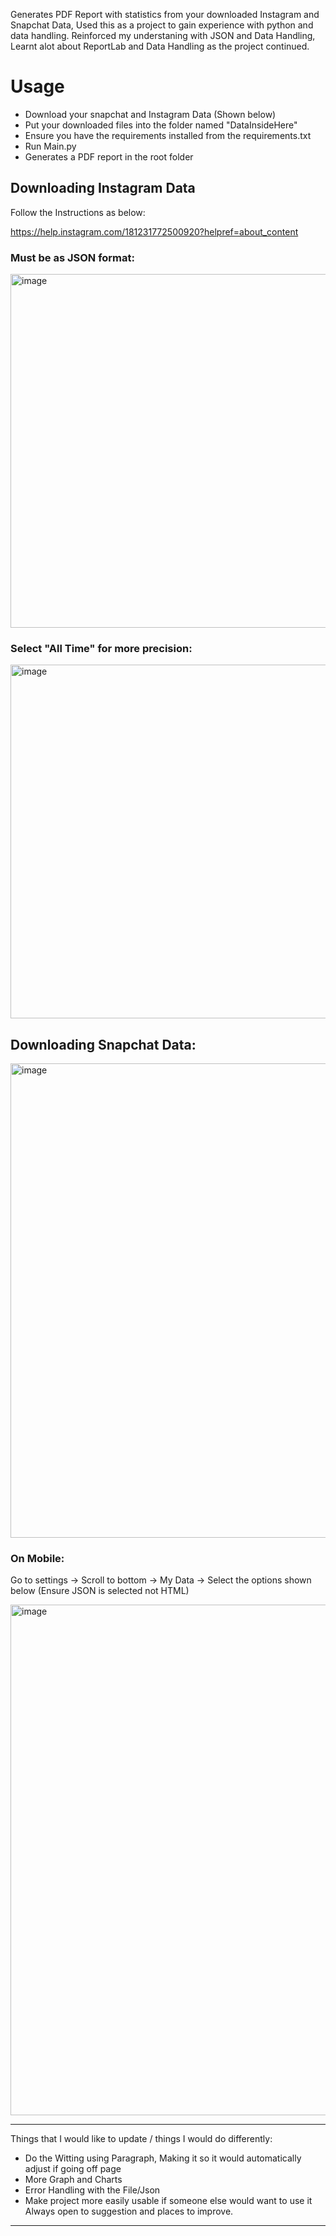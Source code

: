Generates PDF Report with statistics from your downloaded Instagram and Snapchat Data, Used this as a project to gain experience with python and data handling.
Reinforced my understaning with JSON and Data Handling, Learnt alot about ReportLab and Data Handling as the project continued.

# Usage
- Download your snapchat and Instagram Data (Shown below)
- Put your downloaded files into the folder named "DataInsideHere"
- Ensure you have the requirements installed from the requirements.txt
- Run Main.py
- Generates a PDF report in the root folder

## Downloading Instagram Data
Follow the Instructions as below:

https://help.instagram.com/181231772500920?helpref=about_content

### Must be as JSON format:

<img width="566" alt="image" src="https://github.com/user-attachments/assets/3cda9a4a-5f3c-4e2b-869e-c7513368a88d" />

### Select "All Time" for more precision:

<img width="566" alt="image" src="https://github.com/user-attachments/assets/16f015f5-b205-44af-8912-db8544048cdb" />

## Downloading Snapchat Data:
<img width="759" alt="image" src="https://github.com/user-attachments/assets/736aa96d-cd6f-42ce-b334-73fa77e4c181" />

### On Mobile:

Go to settings -> Scroll to bottom -> My Data -> Select the options shown below (Ensure JSON is selected not HTML)

<img width="817" alt="image" src="https://github.com/user-attachments/assets/809c6ef4-e77d-4a6b-9339-e01167a27402" />

---

Things that I would like to update / things I would do differently:
- Do the Witting using Paragraph, Making it so it would automatically adjust if going off page
- More Graph and Charts
- Error Handling with the File/Json
- Make project more easily usable if someone else would want to use it 
Always open to suggestion and places to improve.

------------------------------------
